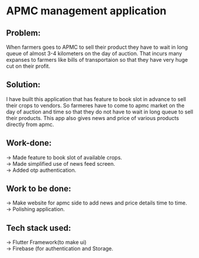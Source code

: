 # APMC management application

## Problem:
When farmers goes to APMC to sell their product they have to wait in long queue of almost 3-4 kilometers on the day of auction. That incurs many expanses to farmers like bills of transportaion so that they have very huge cut on their profit.

## Solution:
I have built this application that has feature to book slot in advance to sell their crops to vendors. So farmeres have to come to apmc market on the day of auction and time so that they do not have to wait in long queue to sell their products. This app also gives news and price of various products directly from apmc.

## Work-done:
-> Made feature to book slot of available crops.<br/>
-> Made simplified use of news feed screen.<br/>
-> Added otp authentication.

## Work to be done:
-> Make website for apmc side to add news and price details time to time.</br>
-> Polishing application.

## Tech stack used:
-> Flutter Framework(to make ui)<br/>
-> Firebase (for authentication and Storage.


